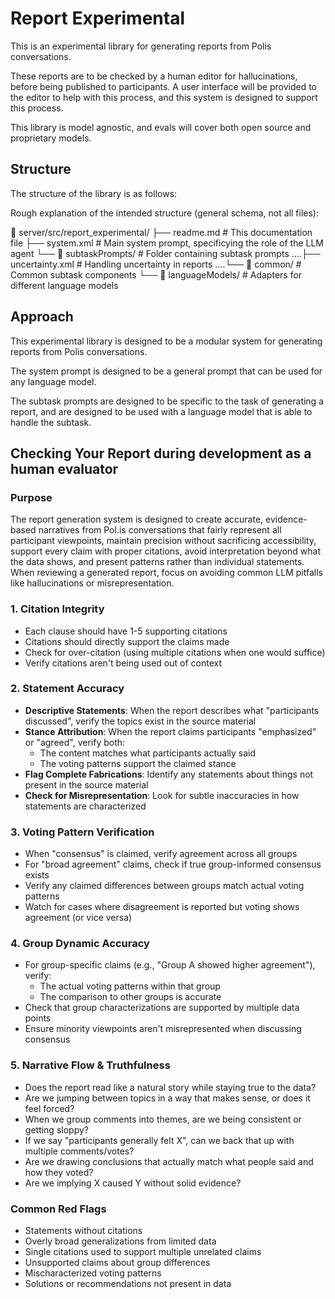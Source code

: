 # Report Experimental

This is an experimental library for generating reports from Polis conversations.

These reports are to be checked by a human editor for hallucinations, before being published to participants. A user interface will be provided to the editor to help with this process, and this system is designed to support this process.

This library is model agnostic, and evals will cover both open source and proprietary models.

## Structure

The structure of the library is as follows:

Rough explanation of the intended structure (general schema, not all files):

📁 server/src/report_experimental/
├── readme.md # This documentation file
├── system.xml # Main system prompt, specificying the role of the LLM agent
└── 📁 subtaskPrompts/ # Folder containing subtask prompts
....├── uncertainty.xml # Handling uncertainty in reports
....└── 📁 common/ # Common subtask components
└── 📁 languageModels/ # Adapters for different language models

## Approach

This experimental library is designed to be a modular system for generating reports from Polis conversations.

The system prompt is designed to be a general prompt that can be used for any language model.

The subtask prompts are designed to be specific to the task of generating a report, and are designed to be used with a language model that is able to handle the subtask.

## Checking Your Report during development as a human evaluator

### Purpose

The report generation system is designed to create accurate, evidence-based narratives from Pol.is conversations that fairly represent all participant viewpoints, maintain precision without sacrificing accessibility, support every claim with proper citations, avoid interpretation beyond what the data shows, and present patterns rather than individual statements. When reviewing a generated report, focus on avoiding common LLM pitfalls like hallucinations or misrepresentation.

### 1. Citation Integrity

- Each clause should have 1-5 supporting citations
- Citations should directly support the claims made
- Check for over-citation (using multiple citations when one would suffice)
- Verify citations aren't being used out of context

### 2. Statement Accuracy

- **Descriptive Statements**: When the report describes what "participants discussed", verify the topics exist in the source material
- **Stance Attribution**: When the report claims participants "emphasized" or "agreed", verify both:
  - The content matches what participants actually said
  - The voting patterns support the claimed stance
- **Flag Complete Fabrications**: Identify any statements about things not present in the source material
- **Check for Misrepresentation**: Look for subtle inaccuracies in how statements are characterized

### 3. Voting Pattern Verification

- When "consensus" is claimed, verify agreement across all groups
- For "broad agreement" claims, check if true group-informed consensus exists
- Verify any claimed differences between groups match actual voting patterns
- Watch for cases where disagreement is reported but voting shows agreement (or vice versa)

### 4. Group Dynamic Accuracy

- For group-specific claims (e.g., "Group A showed higher agreement"), verify:
  - The actual voting patterns within that group
  - The comparison to other groups is accurate
- Check that group characterizations are supported by multiple data points
- Ensure minority viewpoints aren't misrepresented when discussing consensus

### 5. Narrative Flow & Truthfulness

- Does the report read like a natural story while staying true to the data?
- Are we jumping between topics in a way that makes sense, or does it feel forced?
- When we group comments into themes, are we being consistent or getting sloppy?
- If we say "participants generally felt X", can we back that up with multiple comments/votes?
- Are we drawing conclusions that actually match what people said and how they voted?
- Are we implying X caused Y without solid evidence?

### Common Red Flags

- Statements without citations
- Overly broad generalizations from limited data
- Single citations used to support multiple unrelated claims
- Unsupported claims about group differences
- Mischaracterized voting patterns
- Solutions or recommendations not present in data
